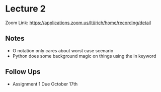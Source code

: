 # Lecture 2

Zoom Link: <https://applications.zoom.us/lti/rich/home/recording/detail>

## Notes

* O notation only cares about worst case scenario
* Python does some background magic on things using the in keyword

## Follow Ups

* Assignment 1 Due October 17th
